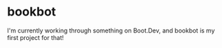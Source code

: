 # bookbot

I'm currently working through something on Boot.Dev, and bookbot is my first project for that!
